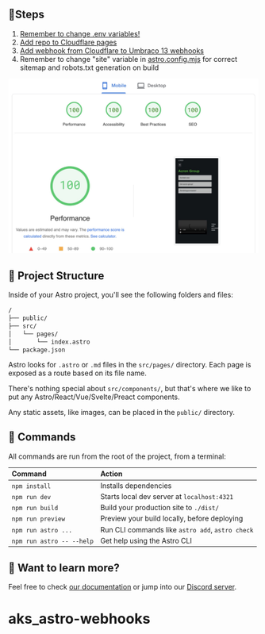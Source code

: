 ## 🚀Steps

1. [Remember to change .env variables!](./.env)
2. [Add repo to Cloudflare pages](https://dash.cloudflare.com/781f2601c68594125b6b97567364d0d6/pages/new/provider/github)
3. [Add webhook from Cloudflare to Umbraco 13 webhooks](https://docs.umbraco.com/umbraco-cms/reference/webhooks)
4. Remember to change "site" variable in [astro.config.mjs](./astro.config.mjs) for correct sitemap and robots.txt generation on build

![alt text](./pagespeed.jpg)

## 🚀 Project Structure

Inside of your Astro project, you'll see the following folders and files:

```text
/
├── public/
├── src/
│   └── pages/
│       └── index.astro
└── package.json
```

Astro looks for `.astro` or `.md` files in the `src/pages/` directory. Each page is exposed as a route based on its file name.

There's nothing special about `src/components/`, but that's where we like to put any Astro/React/Vue/Svelte/Preact components.

Any static assets, like images, can be placed in the `public/` directory.

## 🧞 Commands

All commands are run from the root of the project, from a terminal:

| Command                   | Action                                           |
| :------------------------ | :----------------------------------------------- |
| `npm install`             | Installs dependencies                            |
| `npm run dev`             | Starts local dev server at `localhost:4321`      |
| `npm run build`           | Build your production site to `./dist/`          |
| `npm run preview`         | Preview your build locally, before deploying     |
| `npm run astro ...`       | Run CLI commands like `astro add`, `astro check` |
| `npm run astro -- --help` | Get help using the Astro CLI                     |

## 👀 Want to learn more?

Feel free to check [our documentation](https://docs.astro.build) or jump into our [Discord server](https://astro.build/chat).

# aks_astro-webhooks
